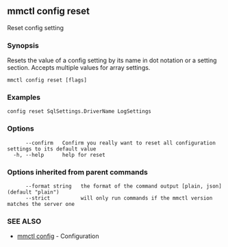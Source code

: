 ## mmctl config reset

Reset config setting

### Synopsis

Resets the value of a config setting by its name in dot notation or a setting section. Accepts multiple values for array settings.

```
mmctl config reset [flags]
```

### Examples

```
config reset SqlSettings.DriverName LogSettings
```

### Options

```
      --confirm   Confirm you really want to reset all configuration settings to its default value
  -h, --help      help for reset
```

### Options inherited from parent commands

```
      --format string   the format of the command output [plain, json] (default "plain")
      --strict          will only run commands if the mmctl version matches the server one
```

### SEE ALSO

* [mmctl config](mmctl_config.md)	 - Configuration

